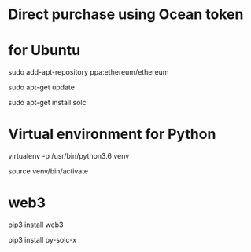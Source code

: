 # Direct purchase using Ocean token

# for Ubuntu
sudo add-apt-repository ppa:ethereum/ethereum

sudo apt-get update

sudo apt-get install solc
# Virtual environment for Python
virtualenv -p /usr/bin/python3.6 venv

source venv/bin/activate
# web3
pip3 install web3

pip3 install py-solc-x

